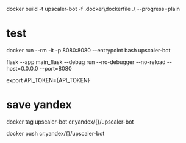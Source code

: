 docker build -t upscaler-bot -f .docker\dockerfile .\ --progress=plain

# test
docker run --rm -it -p 8080:8080 --entrypoint bash upscaler-bot

flask --app main_flask --debug run --no-debugger --no-reload --host=0.0.0.0 --port=8080

export API_TOKEN={API_TOKEN}

# save yandex
docker tag upscaler-bot cr.yandex/{}/upscaler-bot

docker push cr.yandex/{}/upscaler-bot
